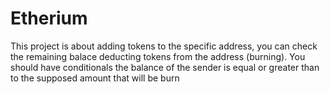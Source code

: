 # Etherium
This project is about adding tokens to the specific address, you can check the remaining balace
deducting tokens from the address (burning). You should have conditionals the balance of the sender is equal or greater than to the supposed amount that will be burn
